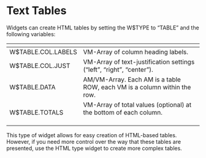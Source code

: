 # Text Tables

<PageHeader />

Widgets can create HTML tables by setting the W$TYPE to “TABLE” and the following variables:


| <!----> | <!----> |
| --- | --- |
| W$TABLE.COL.LABELS<br> | VM-Array of column heading labels.<br> |
| W$TABLE.COL.JUST<br> | VM-Array of text-justification settings (“left”, “right”, “center”).<br> |
| W$TABLE.DATA<br> | AM/VM-Array. Each AM is a table ROW, each VM is a column within the row.<br> |
| W$TABLE.TOTALS<br> | VM-Array of total values (optional) at the bottom of each column. <br><br> |


This type of widget allows for easy creation of HTML-based tables. However, if you need more control over the way that these tables are presented, use the HTML type widget to create more complex tables.
